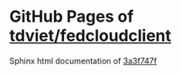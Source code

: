 GitHub Pages of [tdviet/fedcloudclient](https://github.com/tdviet/fedcloudclient.git)
===
Sphinx html documentation of [3a3f747f](https://github.com/tdviet/fedcloudclient/tree/3a3f747f6e9102f8cc4b1fe0409c5b26f08cbbb1)
